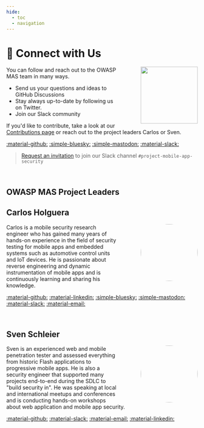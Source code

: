 ```yaml
---
hide:
  - toc
  - navigation
---
```


# &#128172; Connect with Us

<img src="../../assets/logo_circle.png" width="150px" style="margin-left: 4em; margin-top: 0em;" align="right">

You can follow and reach out to the OWASP MAS team in many ways.

- Send us your questions and ideas to GitHub Discussions
- Stay always up-to-date by following us on Twitter.
- Join our Slack community

If you'd like to contribute, take a look at our [Contributions page](contributing/index.md) or reach out to the project leaders Carlos or Sven.

[:material-github:](https://github.com/OWASP/mastg/discussions)
[:simple-bluesky:](https://bsky.app/profile/owasp-mas.bsky.social)
[:simple-mastodon:](https://infosec.exchange/@OWASP_MAS)
[:material-slack:](https://owasp.slack.com/archives/C1M6ZVC6S)

> [Request an invitation](https://join.slack.com/t/owasp/shared_invite/zt-36ppepxs2-ncLn77RK_Ybg_wX5CJsGig) to join our Slack channel `#project-mobile-app-security`

<br>

## OWASP MAS Project Leaders

<!-- markdownlint-disable search-replace -->

## Carlos Holguera

<img src="../../assets/carlos.jpg" width="150px" style="border-radius: 50%; margin-left: 4em;" align="right">

Carlos is a mobile security research engineer who has gained many years of hands-on experience in the field of security testing for mobile apps and embedded systems such as automotive control units and IoT devices. He is passionate about reverse engineering and dynamic instrumentation of mobile apps and is continuously learning and sharing his knowledge.

[:material-github:](https://github.com/cpholguera)
[:material-linkedin:](https://linkedin.com/in/carlos-holguera)
[:simple-bluesky:](https://bsky.app/profile/grepharder.bsky.social)
[:simple-mastodon:](https://infosec.exchange/@grepharder)
[:material-slack:](https://owasp.slack.com/team/U5LRFEGR5)
[:material-email:](mailto:Carlos.Holguera@owasp.org)

<br>

## Sven Schleier

<img src="../../assets/sven.jpg" width="150px" style="border-radius: 50%; margin-left: 4em;" align="right">

Sven is an experienced web and mobile penetration tester and assessed everything from historic Flash applications to progressive mobile apps. He is also a security engineer that supported many projects end-to-end during the SDLC to "build security in". He was speaking at local and international meetups and conferences and is conducting hands-on workshops about web application and mobile app security.

[:material-github:](https://github.com/sushi2k)
[:material-slack:](https://owasp.slack.com/team/U1M6X5WCU)
[:material-email:](mailto:Sven.Schleier@owasp.org)
[:material-linkedin:](https://linkedin.com/in/sven-schleier)

<!-- markdownlint-disable search-replace -->

<br>

